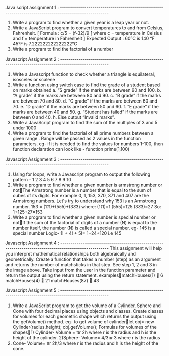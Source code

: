 Java script assignment 1 :  ------------------------------------------------------------------------------------------------------

1. Write a program to find whether a given year is a leap year or not.
2. Write a JavaScript program to convert temperatures to and from Celsius,
Fahrenheit.
[ Formula : c/5 = (f-32)/9 [ where c = temperature in Celsius and f = temperature in
Fahrenheit ]
Expected Output :
60°C is 140 °F
45°F is 7.222222222222222°C
3. Write a program to find the factorial of a number


Javascript Assignment 2 : ------------------------------------------------------------------------------------------------------
1. Write a Javascript function to check whether a triangle is equilateral,
isosceles or scalene
2. Write a function using switch case to find the grade of a student based
on marks obtained
a. “S grade” if the marks are between 90 and 100.
b. “A grade” if the marks are between 80 and 90.
c. “B grade” if the marks are between 70 and 80.
d. “C grade” if the marks are between 60 and 70.
e. “D grade” if the marks are between 50 and 60.
f. “E grade” if the marks are between 40 and 50.
g. “Student has failed” if the marks are between 0 and 40.
h. Else output “Invalid marks”.
3. Write a JavaScript program to find the sum of the multiples of 3 and 5
under 1000
4. Write a program to find the factorial of all prime numbers between a
given range . Range will be passed as 2 values in the function
parameters. eg- if it is needed to find the values for numbers 1-100, then
function declaration can look like - function prime(1,100)


Javascript Assignment 3 : ------------------------------------------------------------------------------------------------------

1. Using for loops, write a Javascript program to output the following
pattern -
1
2 3
4 5 6
7 8 9 10
2. Write a program to find whether a given number is armstrong number or
notThe Armstrong number is a number that is equal to the sum of cubes of
its digits. For example 0, 1, 153, 370, 371 and 407 are the Armstrong
numbers. Let's try to understand why 153 is an Armstrong number.
153 = (1*1*1)+(5*5*5)+(3*3*3) where:
(1*1*1)=1
(5*5*5)=125
(3*3*3)=27
So:
1+125+27=153
3. Write a program to find whether a given number is special number or
notIf the sum of the factorial of digits of a number (N) is equal to the
number itself, the number (N) is called a special number.
eg- 145 is a special number
Logic- 1! + 4! + 5!= 1+24+120 i.e 145

Javascript Assignment 4 : ------------------------------------------------------------------------------------------------------
This assignment will help you interpret mathematical relationships both
algebraically and geometrically.
Create a function that takes a number (step) as an argument and returns the
number of matchsticks in that step. See step 1, 2 and 3 in the image above.
Take input from the user in the function parameter and return the output
using the return statement.
examplesmatchHouses(1) ➞ 6
matchHouses(4) ➞ 21
matchHouses(87) ➞ 43

Javascript Assignment 5 : ------------------------------------------------------------------------------------------------------
1) Write a JavaScript program to get the volume of a Cylinder, Sphere and
Cone with four decimal places using objects and classes.
Create classes for volumes for each geometric shape which returns the
output using the getVolume() method.
eg- to get volume of cylinderlet obj= new Cylinder(radius,height);
obj.getVolume();
Formulas for volumes of the shapes1) Cylinder- Volume = πr
2h
where r is the radius and h is the height of the cylinder.
2)Sphere- Volume= 4/3π𝑟
3
where r is the radius
3) Cone- Volume= πr
2h/3
where r is the radius and h is the height of the cone.
